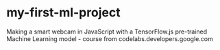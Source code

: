 # my-first-ml-project
Making a smart webcam in JavaScript with a TensorFlow.js pre-trained Machine Learning model - course from codelabs.developers.google.com
